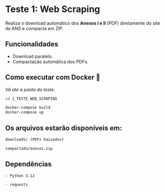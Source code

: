# Teste 1: Web Scraping 

Realiza o download automático dos **Anexos I e II** (PDF) diretamente do site da ANS e compacta em ZIP.

## Funcionalidades

- Download paralelo.
- Compactação automática dos PDFs.

## Como executar com Docker 🐳

*Vá ate a pasta do teste*:

```bash
cd 1_TESTE_WEB_SCRAPING
```

```bash
docker-compose build
docker-compose up
```

## Os arquivos estarão disponíveis em:

```bash
downloads/ (PDFs baixados)

compactado/anexos.zip
```

## Dependências
```bash
- Python 3.12

- requests

